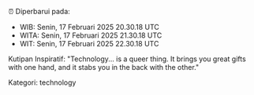 ⏰ Diperbarui pada:
- WIB: Senin, 17 Februari 2025 20.30.18 UTC
- WITA: Senin, 17 Februari 2025 21.30.18 UTC
- WIT: Senin, 17 Februari 2025 22.30.18 UTC

Kutipan Inspiratif:
"Technology... is a queer thing. It brings you great gifts with one hand, and it stabs you in the back with the other."


Kategori: technology

